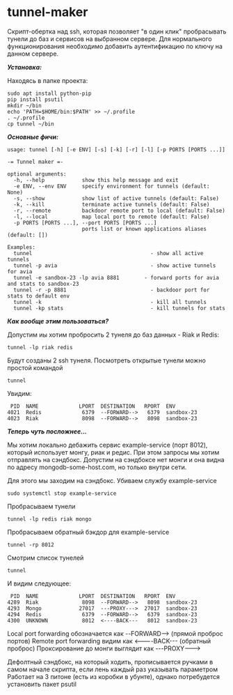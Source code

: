 # tunnel-maker

Скрипт-обертка над ssh, которая позволяет "в один клик" пробрасывать тунели до баз и сервисов на выбранном сервере. Для нормального функционирования необходимо добавить аутентификацию по ключу на данном сервере. 

***Установка:***

Находясь в папке проекта:
```
sudo apt install python-pip
pip install psutil
mkdir ~/bin
echo 'PATH=$HOME/bin:$PATH' >> ~/.profile
. ~/.profile
cp tunnel ~/bin
```

***Основные фичи:***
```
usage: tunnel [-h] [-e ENV] [-s] [-k] [-r] [-l] [-p PORTS [PORTS ...]]

-= Tunnel maker =-

optional arguments:
  -h, --help            show this help message and exit
  -e ENV, --env ENV     specify environment for tunnels (default: None)
  -s, --show            show list of active tunnels (default: False)
  -k, --kill            terminate active tunnels (default: False)
  -r, --remote          backdoor remote port to local (default: False)
  -l, --local           map local port to remote (default: False)
  -p PORTS [PORTS ...], --port PORTS [PORTS ...]
                        ports list or known applications aliases (default: [])

Examples:
  tunnel                                      - show all active tunnels
  tunnel -p avia                              - show active tunnels for avia
  tunnel -e sandbox-23 -lp avia 8881        - forward ports for avia and stats to sandbox-23
  tunnel -r -p 8881                           - backdoor port for stats to default env
  tunnel -k                                   - kill all tunnels
  tunnel -kp stats                            - kill tunnels for stats
```

***Как вообще этим пользоваться?***

Допустим иы хотим пробросить 2 тунеля до баз данных - Riak и Redis:
```
tunnel -lp riak redis
```
Будут созданы 2 ssh тунеля. Посмотреть открытые тунели можно простой командой
```
tunnel
```
Увидим:
```
 PID  NAME             LPORT  DESTINATION   RPORT  ENV
4021  Redis             6379  --FORWARD-->   6379  sandbox-23
4023  Riak              8098  --FORWARD-->   8098  sandbox-23
```

***Теперь чуть посложнее...***

Мы хотим локально дебажить сервис example-service (порт 8012), который использует монгу, риак и редис.
При этом запросы мы хотим отправлять на сэндбокс. Допустим на сэндбоксе нет монги и она видна по адресу mongodb-some-host.com, но только внутри сети.

Для этого мы заходим на сэндбокс. Убиваем службу example-service
```
sudo systemctl stop example-service
```
Пробрасываем тунели
```
tunnel -lp redis riak mongo
```
Пробрасываем обратный бэкдор для example-service
```
tunnel -rp 8012
```
Смотрим список тунелей
```
tunnel
```
И видим следующее:
```
 PID  NAME             LPORT  DESTINATION   RPORT  ENV
4289  Riak              8098  --FORWARD-->   8098  sandbox-23
4293  Mongo            27017  ---PROXY--->  27017  sandbox-23
4294  Redis             6379  --FORWARD-->   6379  sandbox-23
4300  UNKNOWN           8012  <----BACK---   8012  sandbox-23
```

Local port forwarding обозначается как --FORWARD--> (прямой проброс портов)
Remote port forwarding видим как <----BACK--- (обратный проброс)
Проксирование до монги выглядит как ---PROXY--->

Дефолтный сэндбокс, на который ходить, прописывается ручками в самом начале скрипта, если лень каждый раз указывать параметром
Работает на 3 питоне (есть из коробки в убунте), однако потребудется установить пакет psutil
